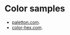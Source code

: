 # Color samples

* [paletton.com](http://paletton.com).
* [color-hex.com](http://www.color-hex.com/).
